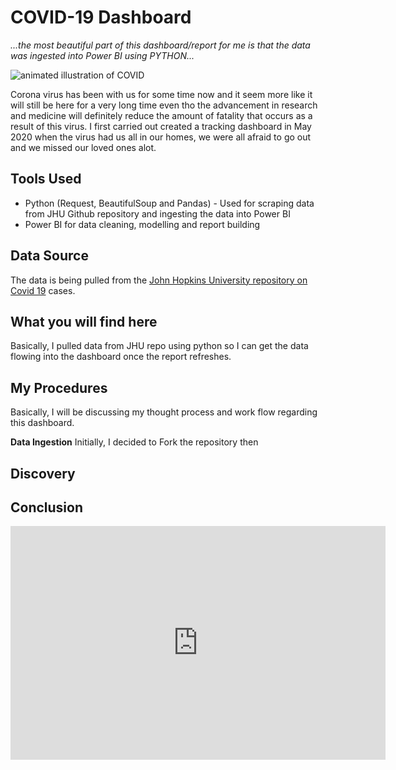 # COVID-19 Dashboard

_...the most beautiful part of this dashboard/report for me is that the data was ingested into Power BI using PYTHON..._

![animated illustration of COVID](https://raw.githubusercontent.com/francisatoyebi/POWER-BI/main/COVID-19/Coronavirus_Covid-19.png)

Corona virus has been with us for some time now and it seem more like it will still be here for a very long time even tho the advancement in research and medicine will definitely reduce the amount of fatality that occurs as a result of this virus. I first carried out created a tracking dashboard in May 2020 when the virus had us all in our homes, we were all afraid to go out and we missed our loved ones alot. 

## Tools Used
* Python (Request, BeautifulSoup and Pandas) - Used for scraping data from JHU Github repository and ingesting the data into Power BI
* Power BI for data cleaning, modelling and report building

## Data Source
The data is being pulled from the [John Hopkins University repository on Covid 19]('https://github.com/CSSEGISandData/COVID-19/blob/master/csse_covid_19_data/csse_covid_19_time_series) cases.

## What you will find here
Basically, I pulled data from JHU repo using python so I can get the data flowing into the dashboard once the report refreshes.

## My Procedures
Basically, I will be discussing my thought process and work flow regarding this dashboard. 

__Data Ingestion__
Initially, I decided to Fork the repository then 

## Discovery

## Conclusion


<iframe title="covid report" width="600" height="373.5" src="https://app.powerbi.com/view?r=eyJrIjoiYmYwODRlYTgtZDNjNi00OTZlLThkYWEtMmIxM2MwOTRkYTBhIiwidCI6IjRhNTdmMTU3LTc1ZmYtNGIzMC1hZmEwLTJlMTI5MTkzNzY5MyJ9&pageName=ReportSection" frameborder="0" allowFullScreen="true"></iframe>
